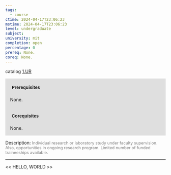 ```yaml
---
tags:
  - course
ctime: 2024-04-17T23:06:23
mstime: 2024-04-17T23:06:23
level: undergraduate
subject: 
university: mit
completion: open
percentage: 0
prereq: None.
coreq: None.
---
```


catalog [1.UR](http://student.mit.edu/catalog/m1c.html#1.UR)

<span style="display: block; padding: 15px; background-color: rgb(100, 100, 100, 0.2);"><font id="m_prereq325_0" style="display: block; font-family: Arial, sans-serif; font-weight: bold; padding: 5px">Prerequisites</font><br><span id="prereq325_0">None.</span></span>
<span style="display: block; padding: 15px; background-color: rgb(100, 100, 100, 0.2);"><font id="m_coreq325_0" style="display: block; font-family: Arial, sans-serif; font-weight: bold; padding: 5px">Corequisites</font><br><span id="coreq325_0">None.</span></span>

<font style="">Description:</font>
<font style="color: grey; font-size: 0.8rem;">Individual research or laboratory study under faculty supervision. Also, opportunities in ongoing research program. Limited number of funded traineeships available.</font>



---

<< HELLO, WORLD >>
